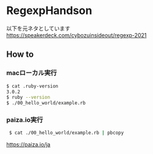 # RegexpHandson

以下を元ネタとしています
https://speakerdeck.com/cybozuinsideout/regexp-2021

## How to

### macローカル実行

```bash
$ cat .ruby-version
3.0.2
$ ruby --version
$ ./00_hello_world/example.rb
```

### paiza.io実行

```bash
 $ cat ./00_hello_world/example.rb | pbcopy
```

 https://paiza.io/ja

